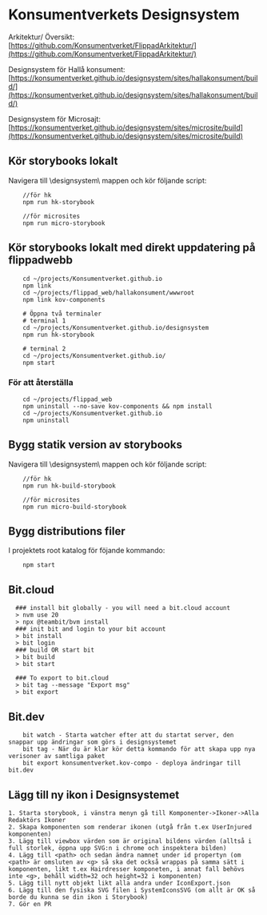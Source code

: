 ﻿# Konsumentverkets Designsystem

Arkitektur/ Översikt:
[https://github.com/Konsumentverket/FlippadArkitektur/](https://github.com/Konsumentverket/FlippadArkitektur/)

Designsystem för Hallå konsument:
[https://konsumentverket.github.io/designsystem/sites/hallakonsument/build/](https://konsumentverket.github.io/designsystem/sites/hallakonsument/build/)

Designsystem för Microsajt:
[https://konsumentverket.github.io/designsystem/sites/microsite/build](https://konsumentverket.github.io/designsystem/sites/microsite/build)

## Kör storybooks lokalt

Navigera till \designsystem\ mappen och kör följande script:

```
    //för hk
    npm run hk-storybook

    //för microsites
    npm run micro-storybook
```

## Kör storybooks lokalt med direkt uppdatering på flippadwebb

```
    cd ~/projects/Konsumentverket.github.io
    npm link
    cd ~/projects/flippad_web/hallakonsument/wwwroot
    npm link kov-components

    # Öppna två terminaler
    # terminal 1
    cd ~/projects/Konsumentverket.github.io/designsystem
    npm run hk-storybook

    # terminal 2
    cd ~/projects/Konsumentverket.github.io/
    npm start
```

### För att återställa

```
    cd ~/projects/flippad_web
    npm uninstall --no-save kov-components && npm install
    cd ~/projects/Konsumentverket.github.io
    npm uninstall
```

## Bygg statik version av storybooks

Navigera till \designsystem\ mappen och kör följande script:

```
    //för hk
    npm run hk-build-storybook

    //för microsites
    npm run micro-build-storybook
```

## Bygg distributions filer

I projektets root katalog för föjande kommando:

```
    npm start
```

## Bit.cloud

```
  ### install bit globally - you will need a bit.cloud account
  > nvm use 20
  > npx @teambit/bvm install
  ### init bit and login to your bit account
  > bit install
  > bit login
  ### build OR start bit
  > bit build
  > bit start

  ### To export to bit.cloud
  > bit tag --message "Export msg"
  > bit export

```

## Bit.dev

```
    bit watch - Starta watcher efter att du startat server, den snappar upp ändringar som görs i designsystemet
    bit tag - När du är klar kör detta kommando för att skapa upp nya verisoner av samtliga paket
    bit export konsumentverket.kov-compo - deploya ändringar till bit.dev
```

## Lägg till ny ikon i Designsystemet

```
1. Starta storybook, i vänstra menyn gå till Komponenter->Ikoner->Alla Redaktörs Ikoner
2. Skapa komponenten som renderar ikonen (utgå från t.ex UserInjured komponenten)
3. Lägg till viewbox värden som är original bildens värden (alltså i full storlek, öppna upp SVG:n i chrome och inspektera bilden)
4. Lägg till <path> och sedan ändra namnet under id propertyn (om <path> är omsluten av <g> så ska det också wrappas på samma sätt i komponenten, likt t.ex Hairdresser komponeten, i annat fall behövs inte <g>, behåll width=32 och height=32 i komponenten)
5. Lägg till nytt objekt likt alla andra under IconExport.json
6. Lägg till den fysiska SVG filen i SystemIconsSVG (om allt är OK så borde du kunna se din ikon i Storybook)
7. Gör en PR
```
